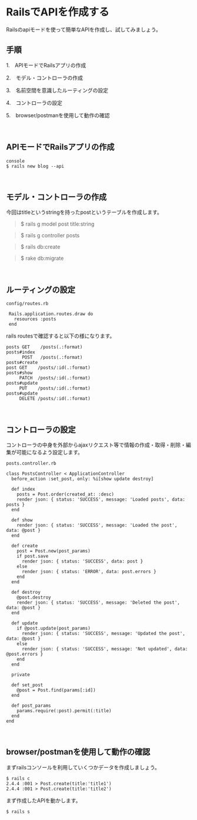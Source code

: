 # RailsでAPIを作成する

 Railsのapiモードを使って簡単なAPIを作成し、試してみましょう。

## 手順
1\.　APIモードでRailsアプリの作成

2\.　モデル・コントローラの作成

3\.　名前空間を意識したルーティングの設定

4\.　コントローラの設定

5\.　browser/postmanを使用して動作の確認

<br />

## APIモードでRailsアプリの作成
```
console
$ rails new blog --api
```
<br />

## モデル・コントローラの作成
今回はtitleというstringを持ったpostというテーブルを作成します。
> $ rails g model post title:string

> $ rails g controller posts

> $ rails db:create

> $ rake db:migrate

<br />

## ルーティングの設定
```
config/routes.rb

 Rails.application.routes.draw do
   resources :posts
 end
```
rails routesで確認すると以下の様になります。
```
posts GET    /posts(.:format)                                                                                  posts#index
      POST   /posts(.:format)                                                                                  posts#create
post GET    /posts/:id(.:format)                                                                              posts#show
     PATCH  /posts/:id(.:format)                                                                              posts#update
     PUT    /posts/:id(.:format)                                                                              posts#update
     DELETE /posts/:id(.:format)  
```
<br />

## コントローラの設定
コントローラの中身を外部からajaxリクエスト等で情報の作成・取得・削除・編集が可能になるよう設定します。
```
posts.controller.rb

class PostsController < ApplicationController
  before_action :set_post, only: %i[show update destroy]

  def index
    posts = Post.order(created_at: :desc)
    render json: { status: 'SUCCESS', message: 'Loaded posts', data: posts }
  end

  def show
    render json: { status: 'SUCCESS', message: 'Loaded the post', data: @post }
  end

  def create
    post = Post.new(post_params)
    if post.save
      render json: { status: 'SUCCESS', data: post }
    else
      render json: { status: 'ERROR', data: post.errors }
    end
  end

  def destroy
    @post.destroy
    render json: { status: 'SUCCESS', message: 'Deleted the post', data: @post }
  end

  def update
    if @post.update(post_params)
      render json: { status: 'SUCCESS', message: 'Updated the post', data: @post }
    else
      render json: { status: 'SUCCESS', message: 'Not updated', data: @post.errors }
    end
  end

  private

  def set_post
    @post = Post.find(params[:id])
  end

  def post_params
    params.require(:post).permit(:title)
  end
end
```
<br />

## browser/postmanを使用して動作の確認
まずrailsコンソールを利用していくつかデータを作成しましょう。
```
$ rails c 
2.4.4 :001 > Post.create(title:'title1')
2.4.4 :001 > Post.create(title:'title2')
```
まず作成したAPIを動かします。
```
$ rails s
```
